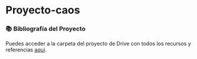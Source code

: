 # Proyecto-caos
### 📚 Bibliografía del Proyecto

Puedes acceder a la carpeta del proyecto de Drive con todos los recursos y referencias [aquí](https://drive.google.com/drive/folders/18V2OreUB-xrqbFqLP68xIJIjt4l-MzQW?usp=sharing).


